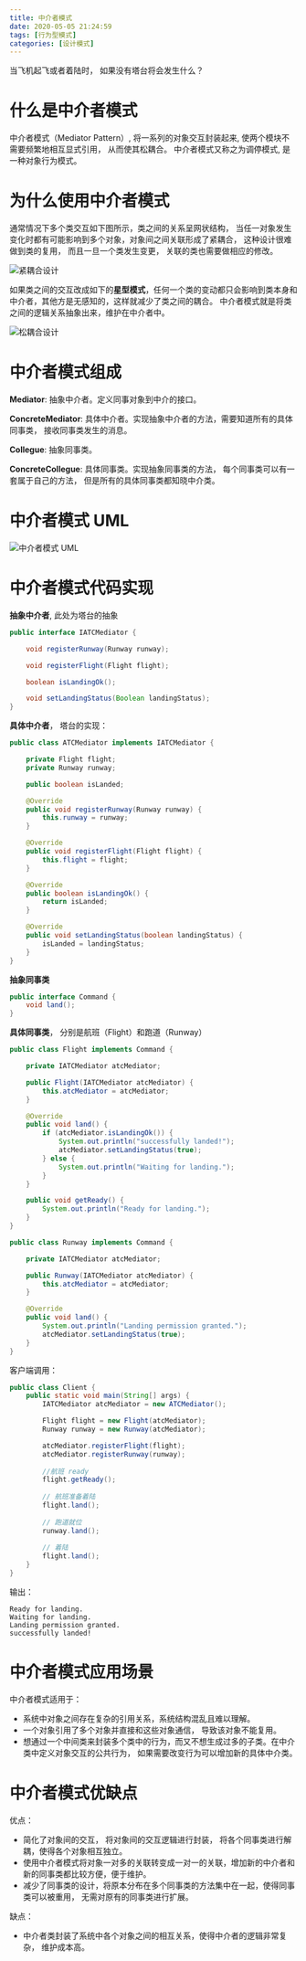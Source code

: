 ```yaml
---
title: 中介者模式
date: 2020-05-05 21:24:59
tags: [行为型模式]
categories: [设计模式]
---
```



当飞机起飞或者着陆时， 如果没有塔台将会发生什么？

<!--more-->

# 什么是中介者模式

中介者模式（Mediator Pattern）, 将一系列的对象交互封装起来, 使两个模块不需要频繁地相互显式引用， 从而使其松耦合。 中介者模式又称之为调停模式, 是一种对象行为模式。

# 为什么使用中介者模式

通常情况下多个类交互如下图所示，类之间的关系呈网状结构， 当任一对象发生变化时都有可能影响到多个对象，对象间之间关联形成了紧耦合， 这种设计很难做到类的复用， 而且一旦一个类发生变更， 关联的类也需要做相应的修改。

![紧耦合设计](/紧耦合交互.jpg)

如果类之间的交互改成如下的**星型模式**，任何一个类的变动都只会影响到类本身和中介者，其他方是无感知的，这样就减少了类之间的耦合。 中介者模式就是将类之间的逻辑关系抽象出来，维护在中介者中。

![松耦合设计](/松耦合交互.jpg)

# 中介者模式组成

**Mediator**: 抽象中介者。定义同事对象到中介的接口。 

**ConcreteMediator**: 具体中介者。实现抽象中介者的方法，需要知道所有的具体同事类， 接收同事类发生的消息。

**Collegue**: 抽象同事类。

**ConcreteCollegue**: 具体同事类。实现抽象同事类的方法， 每个同事类可以有一套属于自己的方法， 但是所有的具体同事类都知晓中介类。

# 中介者模式 UML

![中介者模式 UML](/中介者模式.png)




# 中介者模式代码实现

**抽象中介者**, 此处为塔台的抽象

```java
public interface IATCMediator {

    void registerRunway(Runway runway);

    void registerFlight(Flight flight);

    boolean isLandingOk();

    void setLandingStatus(Boolean landingStatus);
}
```
**具体中介者**， 塔台的实现：

```java
public class ATCMediator implements IATCMediator {

    private Flight flight;
    private Runway runway;

    public boolean isLanded;

    @Override
    public void registerRunway(Runway runway) {
        this.runway = runway;
    }

    @Override
    public void registerFlight(Flight flight) {
        this.flight = flight;
    }

    @Override
    public boolean isLandingOk() {
        return isLanded;
    }

    @Override
    public void setLandingStatus(boolean landingStatus) {
        isLanded = landingStatus;
    }
}
```
**抽象同事类**

```java
public interface Command {
    void land();
}
```

**具体同事类**， 分别是航班（Flight）和跑道（Runway）

```java
public class Flight implements Command {

    private IATCMediator atcMediator;

    public Flight(IATCMediator atcMediator) {
        this.atcMediator = atcMediator;
    }

    @Override
    public void land() {
        if (atcMediator.isLandingOk()) {
            System.out.println("successfully landed!");
            atcMediator.setLandingStatus(true);
        } else {
            System.out.println("Waiting for landing.");
        }
    }

    public void getReady() {
        System.out.println("Ready for landing.");
    }
}
```

```java
public class Runway implements Command {

    private IATCMediator atcMediator;

    public Runway(IATCMediator atcMediator) {
        this.atcMediator = atcMediator;
    }

    @Override
    public void land() {
        System.out.println("Landing permission granted.");
        atcMediator.setLandingStatus(true);
    }
}

```

客户端调用：

```java
public class Client {
    public static void main(String[] args) {
        IATCMediator atcMediator = new ATCMediator();

        Flight flight = new Flight(atcMediator);
        Runway runway = new Runway(atcMediator);

        atcMediator.registerFlight(flight);
        atcMediator.registerRunway(runway);
        
        //航班 ready
        flight.getReady();
        
        // 航班准备着陆
        flight.land();
        
        // 跑道就位
        runway.land();
        
        // 着陆
        flight.land();
    }
}
```

输出：

    Ready for landing.
    Waiting for landing.
    Landing permission granted.
    successfully landed!

# 中介者模式应用场景

中介者模式适用于：

* 系统中对象之间存在复杂的引用关系，系统结构混乱且难以理解。
* 一个对象引用了多个对象并直接和这些对象通信， 导致该对象不能复用。
* 想通过一个中间类来封装多个类中的行为，而又不想生成过多的子类。在中介类中定义对象交互的公共行为， 如果需要改变行为可以增加新的具体中介类。

# 中介者模式优缺点

优点：

* 简化了对象间的交互， 将对象间的交互逻辑进行封装， 将各个同事类进行解耦，使得各个对象相互独立。
* 使用中介者模式将对象一对多的关联转变成一对一的关联，增加新的中介者和新的同事类都比较方便，便于维护。
* 减少了同事类的设计，将原本分布在多个同事类的方法集中在一起，使得同事类可以被重用， 无需对原有的同事类进行扩展。


缺点：

* 中介者类封装了系统中各个对象之间的相互关系，使得中介者的逻辑非常复杂， 维护成本高。
